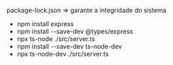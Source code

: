 package-lock.json => garante a integridade do sistema

* npm install express
* npm install --save-dev @types/express
* npx ts-node ./src/server.ts
* npm install --save-dev ts-node-dev 
* npx ts-node-dev ./src/server.ts
